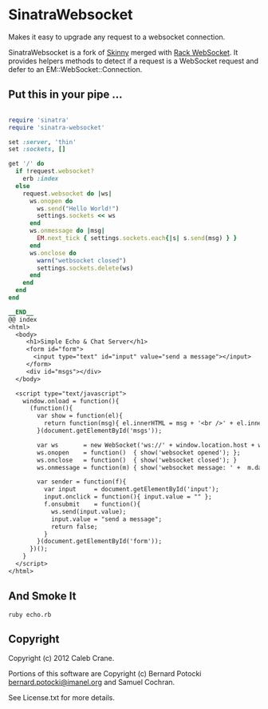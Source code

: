 # SinatraWebsocket

Makes it easy to upgrade any request to a websocket connection.

SinatraWebsocket is a fork of [Skinny](https://github.com/sj26/skinny) merged with [Rack WebSocket](https://github.com/igrigorik/em-websocket). It provides helpers methods to detect if a request is a WebSocket request and defer to an EM::WebSocket::Connection.


## Put this in your pipe ...

```ruby

require 'sinatra'
require 'sinatra-websocket'

set :server, 'thin'
set :sockets, []

get '/' do
  if !request.websocket?
    erb :index
  else
    request.websocket do |ws|
      ws.onopen do
        ws.send("Hello World!")
        settings.sockets << ws
      end
      ws.onmessage do |msg|
        EM.next_tick { settings.sockets.each{|s| s.send(msg) } }
      end
      ws.onclose do
        warn("wetbsocket closed")
        settings.sockets.delete(ws)
      end
    end
  end
end

__END__
@@ index
<html>
  <body>
     <h1>Simple Echo & Chat Server</h1>
     <form id="form">
       <input type="text" id="input" value="send a message"></input>
     </form>
     <div id="msgs"></div>
  </body>

  <script type="text/javascript">
    window.onload = function(){
      (function(){
        var show = function(el){
          return function(msg){ el.innerHTML = msg + '<br />' + el.innerHTML; }
        }(document.getElementById('msgs'));

        var ws       = new WebSocket('ws://' + window.location.host + window.location.pathname);
        ws.onopen    = function()  { show('websocket opened'); };
        ws.onclose   = function()  { show('websocket closed'); }
        ws.onmessage = function(m) { show('websocket message: ' +  m.data); };

        var sender = function(f){
          var input     = document.getElementById('input');
          input.onclick = function(){ input.value = "" };
          f.onsubmit    = function(){
            ws.send(input.value);
            input.value = "send a message";
            return false;
          }
        }(document.getElementById('form'));
      })();
    }
  </script>
</html>

```

## And Smoke It

```
ruby echo.rb
```


## Copyright

Copyright (c) 2012 Caleb Crane.

Portions of this software are Copyright (c) Bernard Potocki <bernard.potocki@imanel.org> and Samuel Cochran.

See License.txt for more details.
